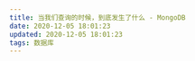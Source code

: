 ```yaml
---
title: 当我们查询的时候，到底发生了什么 - MongoDB
date: 2020-12-05 18:01:23
updated: 2020-12-05 18:01:23
tags: 数据库
---
```


<!-- more -->
